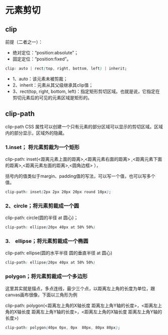 # 元素剪切

## clip

前提（二者之一）：

* 绝对定位：“position:absolute”；
* 固定定位：“position:fixed”。

```css
clip: auto | rect(top, right, bottom, left) | inherit;
```

* 1、auto：该元素未被剪裁；
* 2、inherit：元素从其父级继承其clip值；
* 3、rect(top, right, bottom, left)：指定矩形剪切区域。也就是说，它指定在剪切元素后的可见的元素区域是矩形的。

## clip-path

clip-path CSS 属性可以创建一个只有元素的部分区域可以显示的剪切区域。区域内的部分显示，区域外的隐藏。

### 1.inset； 将元素剪裁为一个矩形

clip-path: inset(<距离元素上面的距离>,<距离元素右面的距离> ,<距离元素下面的距离>,<距离元素左面的距离>,<圆角边框> ），

括号内的值类似于margin、padding值的写法，可以写一个值，也可以写多个值。

```css
clip-path: inset(2px 2px 20px 20px round 10px);
```

### 2、circle；将元素剪裁成一个圆

clip-path: circle(圆的半径 at 圆心)；

```css
clip-path: ellipse(20px 40px at 50% 50%)
```

### 3.　ellipse；将元素剪裁成一个椭圆

clip-path: ellipse(圆的水平半径 圆的垂直半径 at 圆心)

```css
clip-path: ellipse(20px 40px at 50% 50%)
```

### polygon；将元素剪裁成一个多边形

这里其实就是描点，多点连线，最少三个点，以距离左上角的长度为单位，跟canvas画布很像，下面以三角形为例

clip-path: polygon(<距离左上角的X轴长度  距离左上角Y轴的长度>，<距离左上角的X轴长度  距离左上角Y轴的长度>，<距离左上角的X轴长度  距离左上角Y轴的长度>)

```css
clip-path: polygon(40px 0px, 0px  80px, 80px 80px);
```
